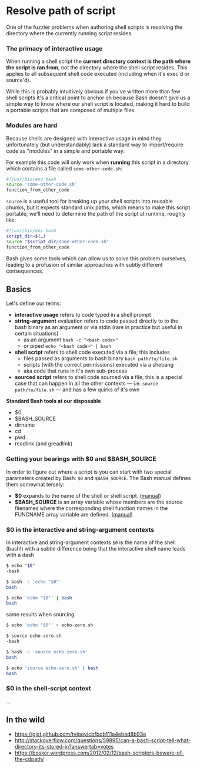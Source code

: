# Resolve path of script

One of the fuzzier problems when authoring shell scripts is resolving the directory
where  the currently running script resides.

### The primacy of interactive usage

When running a shell script the **current directory context is the path where the
script is ran from**, not the directory where the shell script resides. This applies
to all subsequent shell code executed (including when it's exec'd or source'd).

While this is probably intuitively obvious if you've written more than few shell
scripts it's a critical point to anchor on because Bash doesn't give us a simple
way to know where our shell script is located, making it hard to build a portable
scripts that are composed of multiple files.

### Modules are hard

Because shells are designed with interactive usage in mind they unfortunately (but
understandably) lack a standard way to import/require code as "modules" in a simple
and portable way.

For example this code will only work when **running** this script in a directory
which contains a file called `some-other-code.sh`:

```sh
#!/usr/bin/env bash
source 'some-other-code.sh'
function_from_other_code
```

`source` is a useful tool for breaking up your shell scripts into reusable chunks,
but it expects standard unix paths, which means to make this script portable, we'll
need to determine the path of the script at runtime, roughly like:

```sh
#!/usr/bin/env bash
script_dir=$(…)
source "$script_dir/some-other-code.sh"
function_from_other_code
```

Bash gives some tools which can allow us to solve this problem ourselves, leading
to a profusion of similar approaches with subtly different consequences.

## Basics

Let's define our terms:

- **interactive usage** refers to code typed in a shell prompt
- **string-argument** evaluation refers to code passed directly to to the bash
  binary as an argument or via stdin (rare in practice but useful in certain situations)
  - as an argument `bash -c "<bash code>"`
  - or piped `echo "<bash code>" | bash`
- **shell script** refers to shell code executed via a file; this includes
  - files passed as arguments to bash binary `bash path/to/file.sh`
  - scripts (with the correct permissions) executed via a shebang
  - aka code that runs in it's own sub-process
- **sourced script** refers to shell code sourced via a file; this is a special
  case that can happen in all the other contexts — i.e. `source path/to/file.sh`
  — and has a few quirks of it's own

**Standard Bash tools at our disposable**

- $0
- $BASH_SOURCE
- dirname
- cd
- pwd
- readlink (and greadlink)

### Getting your bearings with $0 and $BASH\_SOURCE

In order to figure out where a script is you can start with two special parameters
created by Bash: `$0` and `$BASH_SOURCE`. The Bash manual defines them somewhat
tersely:

- **$0** expands to the name of the shell or shell script. ([manual](https://www.gnu.org/software/bash/manual/bash.html#index-0))
- **$BASH_SOURCE** is an array variable whose members are the source filenames where
  the corresponding shell function names in the FUNCNAME array variable are defined.
  ([manual](https://www.gnu.org/software/bash/manual/bash.html#index-BASH_005fSOURCE))

### $0 in the interactive and string-argument contexts

In interactive and string-argument contexts `$0` is the name of the shell (bash!)
with a subtle difference being that the interactive shell name leads with a dash

```sh
$ echo "$0"
-bash

$ bash -c 'echo "$0"'
bash

$ echo 'echo "$0"' | bash
bash
```

same results when sourcing

```sh
$ echo 'echo "$0"' > echo-zero.sh

$ source echo-zero.sh
-bash

$ bash -c 'source echo-zero.sh'
bash

$ echo 'source echo-zero.sh' | bash
bash
```

### $0 in the shell-script context

…

## In the wild

- https://gist.github.com/tvlooy/cbfbdb111a4ebad8b93e
- http://stackoverflow.com/questions/59895/can-a-bash-script-tell-what-directory-its-stored-in?answertab=votes
- https://bosker.wordpress.com/2012/02/12/bash-scripters-beware-of-the-cdpath/
